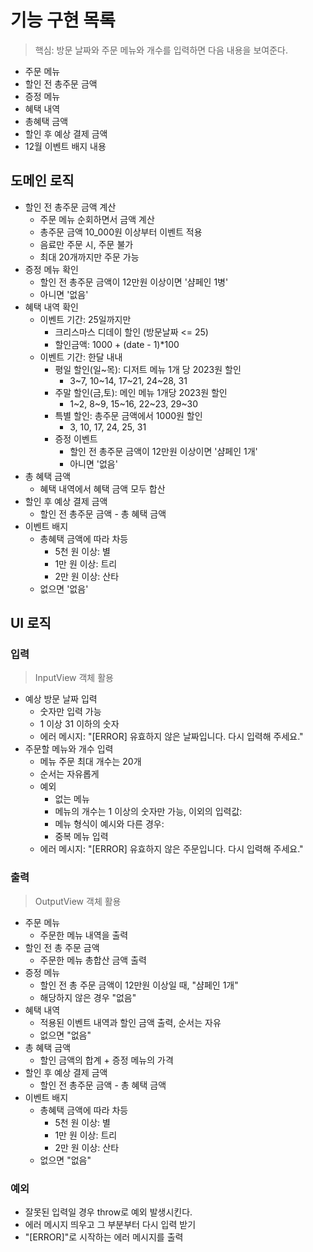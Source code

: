 # 기능 구현 목록

> 핵심: 방문 날짜와 주문 메뉴와 개수를 입력하면 다음 내용을 보여준다.

- 주문 메뉴
- 할인 전 총주문 금액
- 증정 메뉴
- 혜택 내역
- 총혜택 금액
- 할인 후 예상 결제 금액
- 12월 이벤트 배지 내용

## 도메인 로직

- 할인 전 총주문 금액 계산
  - 주문 메뉴 순회하면서 금액 계산
  - 총주문 금액 10_000원 이상부터 이벤트 적용
  - 음료만 주문 시, 주문 불가
  - 최대 20개까지만 주문 가능
- 증정 메뉴 확인
  - 할인 전 총주문 금액이 12만원 이상이면 '샴페인 1병'
  - 아니면 '없음'
- 혜택 내역 확인
  - 이벤트 기간: 25일까지만
    - 크리스마스 디데이 할인 (방문날짜 <= 25)
    - 할인금액: 1000 + (date - 1)\*100
  - 이벤트 기간: 한달 내내
    - 평일 할인(일~목): 디저트 메뉴 1개 당 2023원 할인
      - 3~7, 10~14, 17~21, 24~28, 31
    - 주말 할인(금,토): 메인 메뉴 1개당 2023원 할인
      - 1~2, 8~9, 15~16, 22~23, 29~30
    - 특별 할인: 총주문 금액에서 1000원 할인
      - 3, 10, 17, 24, 25, 31
    - 증정 이벤트
      - 할인 전 총주문 금액이 12만원 이상이면 '샴페인 1개'
      - 아니면 '없음'
- 총 혜택 금액
  - 혜택 내역에서 혜택 금액 모두 합산
- 할인 후 예상 결제 금액
  - 할인 전 총주문 금액 - 총 혜택 금액
- 이벤트 배지
  - 총혜택 금액에 따라 차등
    - 5천 원 이상: 별
    - 1만 원 이상: 트리
    - 2만 원 이상: 산타
  - 없으면 '없음'

## UI 로직

### 입력

> InputView 객체 활용

- 예상 방문 날짜 입력
  - 숫자만 입력 가능
  - 1 이상 31 이하의 숫자
  - 에러 메시지: "[ERROR] 유효하지 않은 날짜입니다. 다시 입력해 주세요."
- 주문할 메뉴와 개수 입력
  - 메뉴 주문 최대 개수는 20개
  - 순서는 자유롭게
  - 예외
    - 없는 메뉴
    - 메뉴의 개수는 1 이상의 숫자만 가능, 이외의 입력값:
    - 메뉴 형식이 예시와 다른 경우:
    - 중복 메뉴 입력
  - 에러 메시지: "[ERROR] 유효하지 않은 주문입니다. 다시 입력해 주세요."

### 출력

> OutputView 객체 활용

- 주문 메뉴
  - 주문한 메뉴 내역을 출력
- 할인 전 총 주문 금액
  - 주문한 메뉴 총합산 금액 출력
- 증정 메뉴
  - 할인 전 총 주문 금액이 12만원 이상일 때, "샴페인 1개"
  - 해당하지 않은 경우 "없음"
- 혜택 내역
  - 적용된 이벤트 내역과 할인 금액 출력, 순서는 자유
  - 없으면 "없음"
- 총 혜택 금액
  - 할인 금액의 합계 + 증정 메뉴의 가격
- 할인 후 예상 결제 금액
  - 할인 전 총주문 금액 - 총 혜택 금액
- 이벤트 배지
  - 총혜택 금액에 따라 차등
    - 5천 원 이상: 별
    - 1만 원 이상: 트리
    - 2만 원 이상: 산타
  - 없으면 "없음"

### 예외

- 잘못된 입력일 경우 throw로 예외 발생시킨다.
- 에러 메시지 띄우고 그 부분부터 다시 입력 받기
- "[ERROR]"로 시작하는 에러 메시지를 출력
